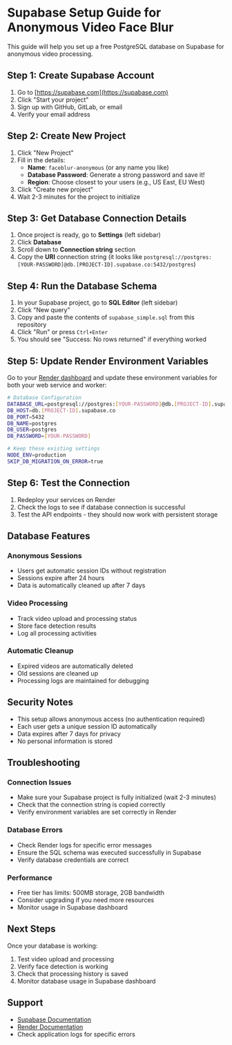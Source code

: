 # Supabase Setup Guide for Anonymous Video Face Blur

This guide will help you set up a free PostgreSQL database on Supabase for anonymous video processing.

## Step 1: Create Supabase Account

1. Go to [https://supabase.com](https://supabase.com)
2. Click "Start your project"
3. Sign up with GitHub, GitLab, or email
4. Verify your email address

## Step 2: Create New Project

1. Click "New Project"
2. Fill in the details:
   - **Name**: `faceblur-anonymous` (or any name you like)
   - **Database Password**: Generate a strong password and save it!
   - **Region**: Choose closest to your users (e.g., US East, EU West)
3. Click "Create new project"
4. Wait 2-3 minutes for the project to initialize

## Step 3: Get Database Connection Details

1. Once project is ready, go to **Settings** (left sidebar)
2. Click **Database**
3. Scroll down to **Connection string** section
4. Copy the **URI** connection string (it looks like `postgresql://postgres:[YOUR-PASSWORD]@db.[PROJECT-ID].supabase.co:5432/postgres`)

## Step 4: Run the Database Schema

1. In your Supabase project, go to **SQL Editor** (left sidebar)
2. Click "New query"
3. Copy and paste the contents of `supabase_simple.sql` from this repository
4. Click "Run" or press `Ctrl+Enter`
5. You should see "Success: No rows returned" if everything worked

## Step 5: Update Render Environment Variables

Go to your [Render dashboard](https://dashboard.render.com) and update these environment variables for both your web service and worker:

```bash
# Database Configuration
DATABASE_URL=postgresql://postgres:[YOUR-PASSWORD]@db.[PROJECT-ID].supabase.co:5432/postgres
DB_HOST=db.[PROJECT-ID].supabase.co
DB_PORT=5432
DB_NAME=postgres
DB_USER=postgres
DB_PASSWORD=[YOUR-PASSWORD]

# Keep these existing settings
NODE_ENV=production
SKIP_DB_MIGRATION_ON_ERROR=true
```

## Step 6: Test the Connection

1. Redeploy your services on Render
2. Check the logs to see if database connection is successful
3. Test the API endpoints - they should now work with persistent storage

## Database Features

### Anonymous Sessions
- Users get automatic session IDs without registration
- Sessions expire after 24 hours
- Data is automatically cleaned up after 7 days

### Video Processing
- Track video upload and processing status
- Store face detection results
- Log all processing activities

### Automatic Cleanup
- Expired videos are automatically deleted
- Old sessions are cleaned up
- Processing logs are maintained for debugging

## Security Notes

- This setup allows anonymous access (no authentication required)
- Each user gets a unique session ID automatically
- Data expires after 7 days for privacy
- No personal information is stored

## Troubleshooting

### Connection Issues
- Make sure your Supabase project is fully initialized (wait 2-3 minutes)
- Check that the connection string is copied correctly
- Verify environment variables are set correctly in Render

### Database Errors
- Check Render logs for specific error messages
- Ensure the SQL schema was executed successfully in Supabase
- Verify database credentials are correct

### Performance
- Free tier has limits: 500MB storage, 2GB bandwidth
- Consider upgrading if you need more resources
- Monitor usage in Supabase dashboard

## Next Steps

Once your database is working:
1. Test video upload and processing
2. Verify face detection is working
3. Check that processing history is saved
4. Monitor database usage in Supabase dashboard

## Support

- [Supabase Documentation](https://supabase.com/docs)
- [Render Documentation](https://render.com/docs)
- Check application logs for specific errors